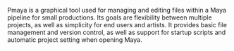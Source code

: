 Pmaya is a graphical tool used for managing and editing files within a Maya pipeline for small productions. Its goals are flexibility between multiple projects, as well as simplicity for end users and artists. It provides basic file management and version control, as well as support for startup scripts and automatic project setting when opening Maya.